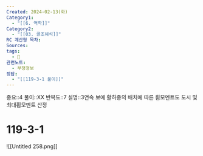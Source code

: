 ```yaml
---
Created: 2024-02-13(화)
Category1:
  - "[[6. 역학]]"
Category2:
  - "[[03. 골조해석]]"
RC 계산형 목차: 
Sources: 
tags:
  - 🧮
관련노트:
  - 부정정보
정답:
  - "[[119-3-1 풀이]]"
---
```

중요::4
풀이::XX
반복도::7
설명::3연속 보에 활하중의 배치에 따른 휨모멘트도 도시 및 최대휨모멘트 산정
#  119-3-1

![[Untitled 258.png]]